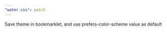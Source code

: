 ```yaml
---
"water.css": patch
---
```


Save theme in bookmarklet, and use prefers-color-scheme value as default
